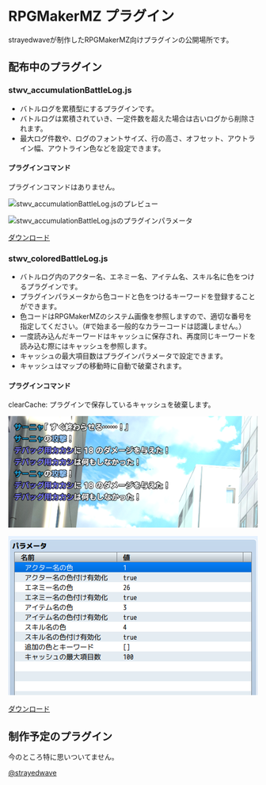 # RPGMakerMZ プラグイン

strayedwaveが制作したRPGMakerMZ向けプラグインの公開場所です。

## 配布中のプラグイン

### stwv_accumulationBattleLog.js

* バトルログを累積型にするプラグインです。
* バトルログは累積されていき、一定件数を超えた場合は古いログから削除されます。
* 最大ログ件数や、ログのフォントサイズ、行の高さ、オフセット、アウトライン幅、アウトライン色などを設定できます。

#### プラグインコマンド

プラグインコマンドはありません。

![stwv_accumulationBattleLog.jsのプレビュー](https://raw.githubusercontent.com/strayedwave/RPGMakerMZ-Plugins/refs/heads/images/images/stwv_accumulationBattleLog_preview.png)

![stwv_accumulationBattleLog.jsのプラグインパラメータ](https://raw.githubusercontent.com/strayedwave/RPGMakerMZ-Plugins/refs/heads/images/images/stwv_accumulationBattleLog_parameter.png)



[ダウンロード]()

### stwv_coloredBattleLog.js

* バトルログ内のアクター名、エネミー名、アイテム名、スキル名に色をつけるプラグインです。
* プラグインパラメータから色コードと色をつけるキーワードを登録することができます。
* 色コードはRPGMakerMZのシステム画像を参照しますので、適切な番号を指定してください。（#で始まる一般的なカラーコードは認識しません。）
* 一度読み込んだキーワードはキャッシュに保存され、再度同じキーワードを読み込む際にはキャッシュを参照します。
* キャッシュの最大項目数はプラグインパラメータで設定できます。
* キャッシュはマップの移動時に自動で破棄されます。

#### プラグインコマンド

clearCache: プラグインで保存しているキャッシュを破棄します。

![stwv_stwv_coloredBattleLog.jsのプレビュー](https://raw.githubusercontent.com/Acro-graphics/RPGMakerMZ-Plugins/refs/heads/images/images/coloredBattleLog_preview.png)

![stwv_stwv_coloredBattleLog.jsのプラグインパラメータ](https://raw.githubusercontent.com/Acro-graphics/RPGMakerMZ-Plugins/refs/heads/images/images/coloredBattleLog_parameter.png)

[ダウンロード](https://raw.githubusercontent.com/Acro-graphics/RPGMakerMZ-Plugins/refs/heads/main/stwv_coloredBattleLog.js)

## 制作予定のプラグイン

今のところ特に思いついてません。

[@strayedwave](https://x.com/strayedwave)